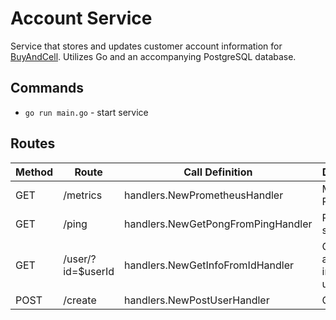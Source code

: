 # Account Service

Service that stores and updates customer account information for [BuyAndCell](https://github.com/LexBedwell/BuyAndCell).
Utilizes Go and an accompanying PostgreSQL database.

## Commands
- `go run main.go` - start service

## Routes

| Method | Route | Call Definition | Description
| ------ | ----- | ----- | -----------
| GET | /metrics | handlers.NewPrometheusHandler | Metrics for Prometheus
| GET | /ping | handlers.NewGetPongFromPingHandler | Ping service
| GET | /user/?id=$userId | handlers.NewGetInfoFromIdHandler | Get account info from userId
| POST | /create | handlers.NewPostUserHandler | Create user
